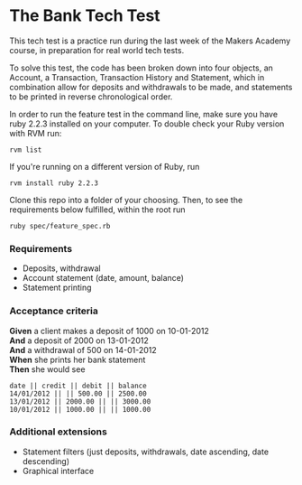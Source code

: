 # The Bank Tech Test

This tech test is a practice run during the last week of the Makers Academy course, in preparation for real world tech tests.

To solve this test, the code has been broken down into four objects, an Account, a Transaction, Transaction History and Statement, which in combination allow for deposits and withdrawals to be made, and statements to be printed in reverse chronological order.

In order to run the feature test in the command line, make sure you have ruby 2.2.3 installed on your computer. To double check your Ruby version with RVM run:

`rvm list`

If you're running on a different version of Ruby, run

`rvm install ruby 2.2.3`

Clone this repo into a folder of your choosing.
Then, to see the requirements below fulfilled, within the root run

`ruby spec/feature_spec.rb`

### Requirements
* Deposits, withdrawal
* Account statement (date, amount, balance)
* Statement printing

### Acceptance criteria

**Given** a client makes a deposit of 1000 on 10-01-2012  
**And** a deposit of 2000 on 13-01-2012  
**And** a withdrawal of 500 on 14-01-2012  
**When** she prints her bank statement  
**Then** she would see  


```
date || credit || debit || balance
14/01/2012 || || 500.00 || 2500.00
13/01/2012 || 2000.00 || || 3000.00
10/01/2012 || 1000.00 || || 1000.00
```

### Additional extensions

* Statement filters (just deposits, withdrawals, date ascending, date descending)
* Graphical interface

